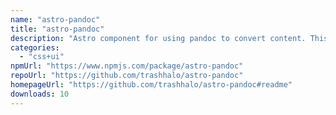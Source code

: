 ```yaml
---
name: "astro-pandoc"
title: "astro-pandoc"
description: "Astro component for using pandoc to convert content. This allows you to embed any format pandoc supports.  - Supported formats https://pandoc.org/MANUAL.html#general-options - [Demo](https://github.com/trashhalo/astro-pandoc/blob/main/src/components/Demo."
categories:
  - "css+ui"
npmUrl: "https://www.npmjs.com/package/astro-pandoc"
repoUrl: "https://github.com/trashhalo/astro-pandoc"
homepageUrl: "https://github.com/trashhalo/astro-pandoc#readme"
downloads: 10
---
```

